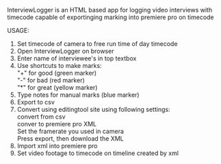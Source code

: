 InterviewLogger is an HTML based app for logging video interviews with timecode capable of exportinging marking into premiere pro on timecode

USAGE: 
1. Set timecode of camera to free run time of day timecode
2. Open InterviewLogger on browser
3. Enter name of interviewee's in top textbox
4. Use shortcuts to make marks:<br>
   "+" for good (green marker)<br>
   "-" for bad (red marker)<br>
   "*" for great (yellow marker)<br>
6. Type notes for manual marks (blue marker)
7. Export to csv
8. Convert using editingtool site using following settings: <br>
    convert from csv<br>
    conver to premiere pro XML<br>
    Set the framerate you used in camera<br>
    Press export, then download the XML<br>
9. Import xml into premiere pro
10. Set video footage to timecode on timeline created by xml
